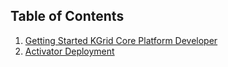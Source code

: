 
## Table of Contents

1. [Getting Started KGrid Core Platform Developer](developer.md)
2. [Activator Deployment](deployment.md)

